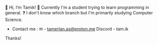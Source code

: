 👋 Hi, I’m Tamik!
📌 Currently I'm a student trying to learn programming in general.
❓ I don't know which branch but I'm primarily studying Computer Science.



- Contact me :
✉︎ - tamerlan.as@proton.me 
Discord - tam.ik

Thanks!

